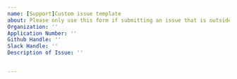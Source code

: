 ```yaml
---
name: [Support]Custom issue template
about: Please only use this form if submitting an issue that is outside the list of options provided.
Organization: ''
Application Number: ''
Github Handle: ''
Slack Handle: ''
Description of Issue: ''


---
```



